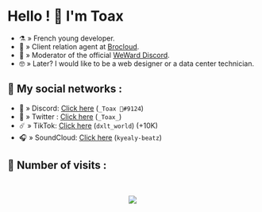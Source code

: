 # Hello ! 👋  I'm Toax

- ⚗️ » French young developer.
- 🔨 » Client relation agent at [Brocloud](https://brocloud.fr/).
- 🧡 » Moderator of the official [WeWard Discord](https://discord.gg/dcad3hsh6X).
- 🤓 » Later? I would like to be a web designer or a data center technician.

## 🌊 My social networks :
- 🤖 » Discord: [Click here](https://discord.com/users/750793433257476146) (`_Toax 🥀#9124`)
- 🐤 » Twitter : [Click here](https://twitter.com/_Toax_) (`_Toax_`)
- ☄️ » TikTok: [Click here](https://tiktok.com/@dxlt_world) (`dxlt_world`) (+10K)
- 🎧 » SoundCloud: [Click here](https://soundcloud.com/kyely-beatz) (`kyealy-beatz`)

## 🌟 Number of visits :

<p>&nbsp;</p>

<p align="center"> 
  <img src="https://profile-counter.glitch.me/Weyzox/count.svg" />
</p>

